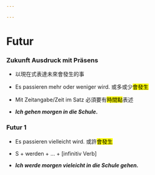 ```yaml
---

---
```


# Futur

### Zukunft Ausdruck mit Präsens

- 以現在式表達未來會發生的事

- Es passieren mehr oder weniger wird. 或多或少<mark>會發生</mark>

- Mit Zeitangabe/Zeit im Satz 必須要有<mark>時間點</mark>表述

- ***Ich gehen morgen in die Schule.***


### Futur 1

- Es passieren vielleicht wird. 或許<mark>會發生</mark>

- S + werden + ... + [infinitiv Verb]

- ***Ich werde morgen vieleicht in die Schule gehen.***
